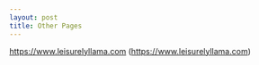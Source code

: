```yaml
---
layout: post
title: Other Pages
---
```


<!-- Write your comments here -->
<!-- Write your comments here
<link href="https://www.leisurelyllama.com"https://www.leisurelyllama.com>
-->

<a href="https://www.leisurelyllama.com">https://www.leisurelyllama.com</a>
(https://www.leisurelyllama.com)
